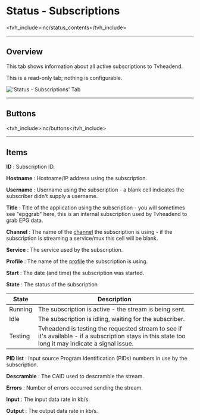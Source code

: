 # Status - Subscriptions

<tvh_include>inc/status_contents</tvh_include>

---

## Overview

This tab shows information about all active subscriptions to Tvheadend.

This is a read-only tab; nothing is configurable.

!['Status - Subscriptions' Tab](static/img/doc/status/subscriptions.png)

---

## Buttons

<tvh_include>inc/buttons</tvh_include>

---

## Items

**ID**
: Subscription ID.

**Hostname**
: Hostname/IP address using the subscription.

**Username**
: Username using the subscription - a blank cell indicates the
subscriber didn't supply a username.

**Title**
: Title of the application using the subscription - you will sometimes
see "epggrab" here, this is an internal subscription used by Tvheadend
to grab EPG data.

**Channel**
: The name of the [channel](class/channel) the subscription is using -
if the subscription is streaming a service/mux this cell will be blank.

**Service**
: The service used by the subscription.

**Profile**
: The name of the [profile](class/profile) the subscription is using.

**Start**
: The date (and time) the subscription was started.

**State**
: The status of the subscription

State         | Description
--------------|-------------
Running       | The subscription is active - the stream is being sent.
Idle          | The subscription is idling, waiting for the subscriber.
Testing       | Tvheadend is testing the requested stream to see if it's available - if a subscription stays in this state too long it may indicate a signal issue.

**PID list**
: Input source Program Identification (PIDs) numbers in use by the subscription.

**Descramble**
: The CAID used to descramble the stream.

**Errors**
: Number of errors occurred sending the stream.

**Input**
: The input data rate in kb/s.

**Output**
: The output data rate in kb/s.
